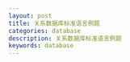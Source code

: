```yaml
---
layout: post
title: 关系数据库标准语言例题
categories: database
description: 关系数据库标准语言例题
keywords: database
---
```




